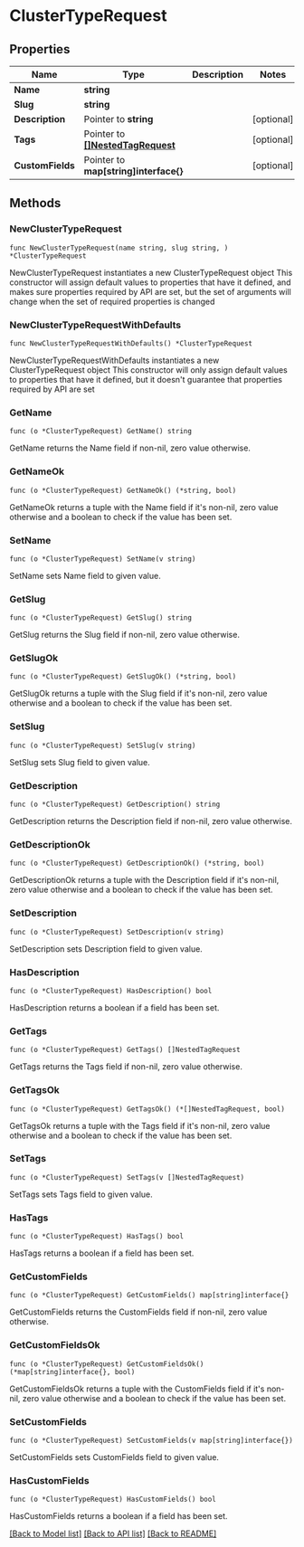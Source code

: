 # ClusterTypeRequest

## Properties

Name | Type | Description | Notes
------------ | ------------- | ------------- | -------------
**Name** | **string** |  | 
**Slug** | **string** |  | 
**Description** | Pointer to **string** |  | [optional] 
**Tags** | Pointer to [**[]NestedTagRequest**](NestedTagRequest.md) |  | [optional] 
**CustomFields** | Pointer to **map[string]interface{}** |  | [optional] 

## Methods

### NewClusterTypeRequest

`func NewClusterTypeRequest(name string, slug string, ) *ClusterTypeRequest`

NewClusterTypeRequest instantiates a new ClusterTypeRequest object
This constructor will assign default values to properties that have it defined,
and makes sure properties required by API are set, but the set of arguments
will change when the set of required properties is changed

### NewClusterTypeRequestWithDefaults

`func NewClusterTypeRequestWithDefaults() *ClusterTypeRequest`

NewClusterTypeRequestWithDefaults instantiates a new ClusterTypeRequest object
This constructor will only assign default values to properties that have it defined,
but it doesn't guarantee that properties required by API are set

### GetName

`func (o *ClusterTypeRequest) GetName() string`

GetName returns the Name field if non-nil, zero value otherwise.

### GetNameOk

`func (o *ClusterTypeRequest) GetNameOk() (*string, bool)`

GetNameOk returns a tuple with the Name field if it's non-nil, zero value otherwise
and a boolean to check if the value has been set.

### SetName

`func (o *ClusterTypeRequest) SetName(v string)`

SetName sets Name field to given value.


### GetSlug

`func (o *ClusterTypeRequest) GetSlug() string`

GetSlug returns the Slug field if non-nil, zero value otherwise.

### GetSlugOk

`func (o *ClusterTypeRequest) GetSlugOk() (*string, bool)`

GetSlugOk returns a tuple with the Slug field if it's non-nil, zero value otherwise
and a boolean to check if the value has been set.

### SetSlug

`func (o *ClusterTypeRequest) SetSlug(v string)`

SetSlug sets Slug field to given value.


### GetDescription

`func (o *ClusterTypeRequest) GetDescription() string`

GetDescription returns the Description field if non-nil, zero value otherwise.

### GetDescriptionOk

`func (o *ClusterTypeRequest) GetDescriptionOk() (*string, bool)`

GetDescriptionOk returns a tuple with the Description field if it's non-nil, zero value otherwise
and a boolean to check if the value has been set.

### SetDescription

`func (o *ClusterTypeRequest) SetDescription(v string)`

SetDescription sets Description field to given value.

### HasDescription

`func (o *ClusterTypeRequest) HasDescription() bool`

HasDescription returns a boolean if a field has been set.

### GetTags

`func (o *ClusterTypeRequest) GetTags() []NestedTagRequest`

GetTags returns the Tags field if non-nil, zero value otherwise.

### GetTagsOk

`func (o *ClusterTypeRequest) GetTagsOk() (*[]NestedTagRequest, bool)`

GetTagsOk returns a tuple with the Tags field if it's non-nil, zero value otherwise
and a boolean to check if the value has been set.

### SetTags

`func (o *ClusterTypeRequest) SetTags(v []NestedTagRequest)`

SetTags sets Tags field to given value.

### HasTags

`func (o *ClusterTypeRequest) HasTags() bool`

HasTags returns a boolean if a field has been set.

### GetCustomFields

`func (o *ClusterTypeRequest) GetCustomFields() map[string]interface{}`

GetCustomFields returns the CustomFields field if non-nil, zero value otherwise.

### GetCustomFieldsOk

`func (o *ClusterTypeRequest) GetCustomFieldsOk() (*map[string]interface{}, bool)`

GetCustomFieldsOk returns a tuple with the CustomFields field if it's non-nil, zero value otherwise
and a boolean to check if the value has been set.

### SetCustomFields

`func (o *ClusterTypeRequest) SetCustomFields(v map[string]interface{})`

SetCustomFields sets CustomFields field to given value.

### HasCustomFields

`func (o *ClusterTypeRequest) HasCustomFields() bool`

HasCustomFields returns a boolean if a field has been set.


[[Back to Model list]](../README.md#documentation-for-models) [[Back to API list]](../README.md#documentation-for-api-endpoints) [[Back to README]](../README.md)


